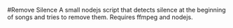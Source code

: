 #Remove Silence
A small nodejs script that detects silence at the beginning of songs and tries to remove them. Requires ffmpeg and nodejs.